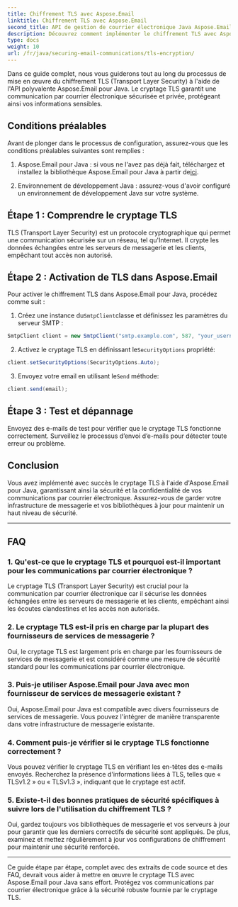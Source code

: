 ```yaml
---
title: Chiffrement TLS avec Aspose.Email
linktitle: Chiffrement TLS avec Aspose.Email
second_title: API de gestion de courrier électronique Java Aspose.Email
description: Découvrez comment implémenter le chiffrement TLS avec Aspose.Email pour Java. Suivez notre guide étape par étape avec le code source et la FAQ pour une communication sécurisée par e-mail.
type: docs
weight: 10
url: /fr/java/securing-email-communications/tls-encryption/
---
```


Dans ce guide complet, nous vous guiderons tout au long du processus de mise en œuvre du chiffrement TLS (Transport Layer Security) à l'aide de l'API polyvalente Aspose.Email pour Java. Le cryptage TLS garantit une communication par courrier électronique sécurisée et privée, protégeant ainsi vos informations sensibles.

## Conditions préalables

Avant de plonger dans le processus de configuration, assurez-vous que les conditions préalables suivantes sont remplies :

1.  Aspose.Email pour Java : si vous ne l'avez pas déjà fait, téléchargez et installez la bibliothèque Aspose.Email pour Java à partir de[ici](https://releases.aspose.com/email/java/).

2. Environnement de développement Java : assurez-vous d'avoir configuré un environnement de développement Java sur votre système.

## Étape 1 : Comprendre le cryptage TLS

TLS (Transport Layer Security) est un protocole cryptographique qui permet une communication sécurisée sur un réseau, tel qu'Internet. Il crypte les données échangées entre les serveurs de messagerie et les clients, empêchant tout accès non autorisé.

## Étape 2 : Activation de TLS dans Aspose.Email

Pour activer le chiffrement TLS dans Aspose.Email pour Java, procédez comme suit :

1.  Créez une instance du`SmtpClient`classe et définissez les paramètres du serveur SMTP :

   ```java
   SmtpClient client = new SmtpClient("smtp.example.com", 587, "your_username", "your_password");
   ```

2.  Activez le cryptage TLS en définissant le`SecurityOptions` propriété:

   ```java
   client.setSecurityOptions(SecurityOptions.Auto);
   ```

3.  Envoyez votre email en utilisant le`Send` méthode:

   ```java
   client.send(email);
   ```

## Étape 3 : Test et dépannage

Envoyez des e-mails de test pour vérifier que le cryptage TLS fonctionne correctement. Surveillez le processus d’envoi d’e-mails pour détecter toute erreur ou problème.

## Conclusion

Vous avez implémenté avec succès le cryptage TLS à l'aide d'Aspose.Email pour Java, garantissant ainsi la sécurité et la confidentialité de vos communications par courrier électronique. Assurez-vous de garder votre infrastructure de messagerie et vos bibliothèques à jour pour maintenir un haut niveau de sécurité.

---

## FAQ

### 1. Qu'est-ce que le cryptage TLS et pourquoi est-il important pour les communications par courrier électronique ?

Le cryptage TLS (Transport Layer Security) est crucial pour la communication par courrier électronique car il sécurise les données échangées entre les serveurs de messagerie et les clients, empêchant ainsi les écoutes clandestines et les accès non autorisés.

### 2. Le cryptage TLS est-il pris en charge par la plupart des fournisseurs de services de messagerie ?

Oui, le cryptage TLS est largement pris en charge par les fournisseurs de services de messagerie et est considéré comme une mesure de sécurité standard pour les communications par courrier électronique.

### 3. Puis-je utiliser Aspose.Email pour Java avec mon fournisseur de services de messagerie existant ?

Oui, Aspose.Email pour Java est compatible avec divers fournisseurs de services de messagerie. Vous pouvez l'intégrer de manière transparente dans votre infrastructure de messagerie existante.

### 4. Comment puis-je vérifier si le cryptage TLS fonctionne correctement ?

Vous pouvez vérifier le cryptage TLS en vérifiant les en-têtes des e-mails envoyés. Recherchez la présence d'informations liées à TLS, telles que « TLSv1.2 » ou « TLSv1.3 », indiquant que le cryptage est actif.

### 5. Existe-t-il des bonnes pratiques de sécurité spécifiques à suivre lors de l'utilisation du chiffrement TLS ?

Oui, gardez toujours vos bibliothèques de messagerie et vos serveurs à jour pour garantir que les derniers correctifs de sécurité sont appliqués. De plus, examinez et mettez régulièrement à jour vos configurations de chiffrement pour maintenir une sécurité renforcée.

---

Ce guide étape par étape, complet avec des extraits de code source et des FAQ, devrait vous aider à mettre en œuvre le cryptage TLS avec Aspose.Email pour Java sans effort. Protégez vos communications par courrier électronique grâce à la sécurité robuste fournie par le cryptage TLS.